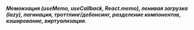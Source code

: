 ##### Мемоизация (useMemo, useCallback, React.memo), ленивая загрузка (lazy), пагинация, троттлинг/дебонсинг, разделение компонентов, кэширование, виртуализация.